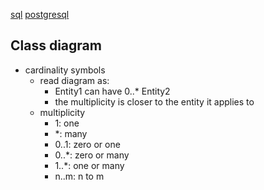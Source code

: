 [sql](./sql.md)
[postgresql](./postgresql.md)

## Class diagram

- cardinality symbols
  - read diagram as:
    - Entity1 can have 0..* Entity2
    - the multiplicity is closer to the entity it applies to
  - multiplicity
    - 1: one
    - *: many
    - 0..1: zero or one
    - 0..*: zero or many
    - 1..*: one or many
    - n..m: n to m




